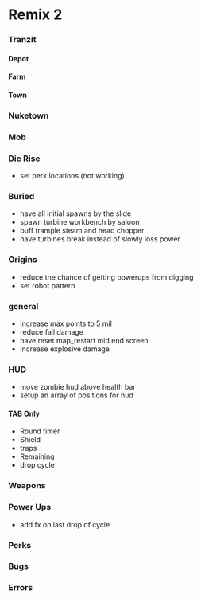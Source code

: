 # Remix 2

### Tranzit

#### Depot

#### Farm

#### Town

### Nuketown

### Mob

### Die Rise

- set perk locations (not working)

### Buried

- have all initial spawns by the slide
- spawn turbine workbench by saloon
- buff trample steam and head chopper
- have turbines break instead of slowly loss power

### Origins

- reduce the chance of getting powerups from digging
- set robot pattern

### general

- increase max points to 5 mil
- reduce fall damage
- have reset map_restart mid end screen
- increase explosive damage

### HUD

- move zombie hud above health bar
- setup an array of positions for hud

#### TAB Only

- Round timer
- Shield
- traps
- Remaining
- drop cycle

### Weapons

### Power Ups

- add fx on last drop of cycle

### Perks

### Bugs

### Errors
